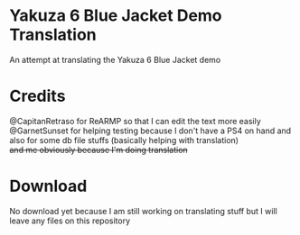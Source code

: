 # Yakuza 6 Blue Jacket Demo Translation
An attempt at translating the Yakuza 6 Blue Jacket demo 


# Credits
@CapitanRetraso for ReARMP so that I can edit the text more easily                                                                                                                                      
@GarnetSunset for helping testing because I don't have a PS4 on hand and also for some db file stuffs (basically helping with translation)                                                                                                                      
~~and me obviously because I'm doing translation~~

# Download

No download yet because I am still working on translating stuff but I will leave any files on this repository
